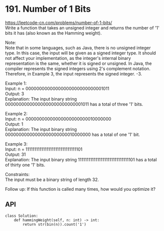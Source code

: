# 191. Number of 1 Bits
https://leetcode-cn.com/problems/number-of-1-bits/  
Write a function that takes an unsigned integer and returns the number of '1' bits it has (also known as the Hamming weight).  

Note:  
Note that in some languages, such as Java, there is no unsigned integer type. In this case, the input will be given as a signed integer type. It should not affect your implementation, as the integer's internal binary representation is the same, whether it is signed or unsigned.
In Java, the compiler represents the signed integers using 2's complement notation. Therefore, in Example 3, the input represents the signed integer. -3.

Example 1:  
Input: n = 00000000000000000000000000001011  
Output: 3  
Explanation: The input binary string 00000000000000000000000000001011 has a total of three '1' bits.  

Example 2:  
Input: n = 00000000000000000000000010000000  
Output: 1  
Explanation: The input binary string 00000000000000000000000010000000 has a total of one '1' bit.  

Example 3:  
Input: n = 11111111111111111111111111111101  
Output: 31  
Explanation: The input binary string 11111111111111111111111111111101 has a total of thirty one '1' bits.  

Constraints:  
The input must be a binary string of length 32.  

Follow up: If this function is called many times, how would you optimize it?  

## API
``` python3
class Solution:
    def hammingWeight(self, n: int) -> int:
        return str(bin(n)).count('1')
```
